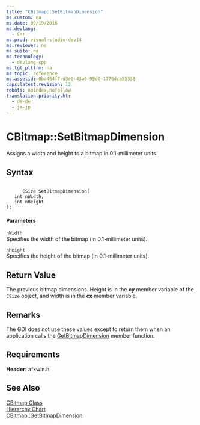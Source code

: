 ```yaml
---
title: "CBitmap::SetBitmapDimension"
ms.custom: na
ms.date: 09/19/2016
ms.devlang: 
  - C++
ms.prod: visual-studio-dev14
ms.reviewer: na
ms.suite: na
ms.technology: 
  - devlang-cpp
ms.tgt_pltfrm: na
ms.topic: reference
ms.assetid: 0ba464f7-d3e0-43a0-95d0-1776dca55338
caps.latest.revision: 12
robots: noindex,nofollow
translation.priority.ht: 
  - de-de
  - ja-jp
---
```

# CBitmap::SetBitmapDimension
Assigns a width and height to a bitmap in 0.1-millimeter units.  
  
## Syntax  
  
```  
  
      CSize SetBitmapDimension(  
   int nWidth,  
   int nHeight   
);  
```  
  
#### Parameters  
 `nWidth`  
 Specifies the width of the bitmap (in 0.1-millimeter units).  
  
 `nHeight`  
 Specifies the height of the bitmap (in 0.1-millimeter units).  
  
## Return Value  
 The previous bitmap dimensions. Height is in the **cy** member variable of the `CSize` object, and width is in the **cx** member variable.  
  
## Remarks  
 The GDI does not use these values except to return them when an application calls the [GetBitmapDimension](../vs140/CBitmap--GetBitmapDimension.md) member function.  
  
## Requirements  
 **Header:** afxwin.h  
  
## See Also  
 [CBitmap Class](../vs140/CBitmap-Class.md)   
 [Hierarchy Chart](../vs140/Hierarchy-Chart.md)   
 [CBitmap::GetBitmapDimension](../vs140/CBitmap--GetBitmapDimension.md)